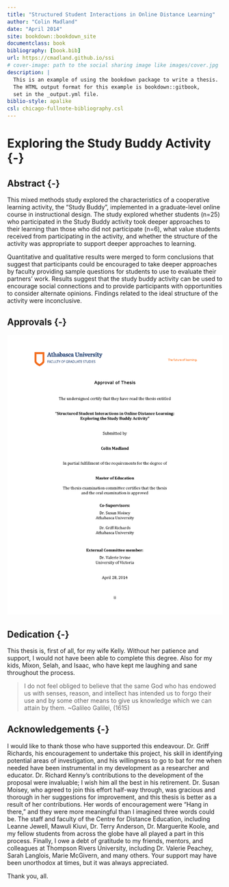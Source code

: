 ```yaml
--- 
title: "Structured Student Interactions in Online Distance Learning"
author: "Colin Madland"
date: "April 2014"
site: bookdown::bookdown_site
documentclass: book
bibliography: [book.bib]
url: https://cmadland.github.io/ssi
# cover-image: path to the social sharing image like images/cover.jpg
description: |
  This is an example of using the bookdown package to write a thesis.
  The HTML output format for this example is bookdown::gitbook,
  set in the _output.yml file.
biblio-style: apalike
csl: chicago-fullnote-bibliography.csl
---
```


# Exploring the Study Buddy Activity {-}

## Abstract {-}


This mixed methods study explored the characteristics of a cooperative learning activity, the “Study Buddy”, implemented in a graduate-level online course in instructional design. The study explored whether students (n=25) who participated in the Study Buddy activity took deeper approaches to their learning than those who did not participate (n=6), what value students received from participating in the activity, and whether the structure of the activity was appropriate to support deeper approaches to learning.

Quantitative and qualitative results were merged to form conclusions that suggest that participants could be encouraged to take deeper approaches by faculty providing sample questions for students to use to evaluate their partners’ work. Results suggest that the study buddy activity can be used to encourage social connections and to provide participants with opportunities to consider alternate opinions. Findings related to the ideal structure of the activity were inconclusive.

## Approvals {-}

![alt-text](assets/Approvals.png "Approvals page from Athabasca University Faculty of Graduate Studies")

## Dedication {-}


This thesis is, first of all, for my wife Kelly. Without her patience and support, I would not have been able to complete this degree. Also for my kids, Mixon, Selah, and Isaac, who have kept me laughing and sane throughout the process.

> I do not feel obliged to believe that the same God who has endowed us with senses, reason, and intellect has intended us to forgo their use and by some other means to give us knowledge which we can attain by them. ~Galileo Galilei, (1615)

## Acknowledgements {-}


I would like to thank those who have supported this endeavour. Dr. Griff Richards, his encouragement to undertake this project, his skill in identifying potential areas of investigation, and his willingness to go to bat for me when needed have been instrumental in my development as a researcher and educator. Dr. Richard Kenny’s contributions to the development of the proposal were invaluable; I wish him all the best in his retirement. Dr. Susan Moisey, who agreed to join this effort half-way through, was gracious and thorough in her suggestions for improvement, and this thesis is better as a result of her contributions. Her words of encouragement were “Hang in there,” and they were more meaningful than I imagined three words could be. The staff and faculty of the Centre for Distance Education, including Leanne Jewell, Mawuli Kiuvi, Dr. Terry Anderson, Dr. Marguerite Koole, and my fellow students from across the globe have all played a part in this process. Finally, I owe a debt of gratitude to my friends, mentors, and colleagues at Thompson Rivers University, including Dr. Valerie Peachey, Sarah Langlois, Marie McGivern, and many others. Your support may have been unorthodox at times, but it was always appreciated.

Thank you, all.
